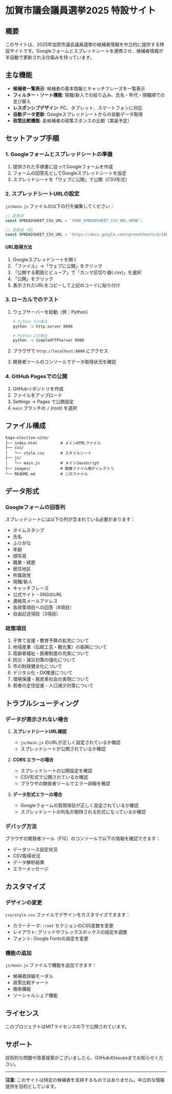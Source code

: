 # 加賀市議会議員選挙2025 特設サイト

## 概要

このサイトは、2025年加賀市議会議員選挙の候補者情報を中立的に提供する特設サイトです。Googleフォームとスプレッドシートを連携させ、候補者情報が半自動で更新される仕組みを持っています。

## 主な機能

- **候補者一覧表示**: 候補者の基本情報とキャッチフレーズを一覧表示
- **フィルター・ソート機能**: 現職/新人での絞り込み、氏名・年代・現職順での並び替え
- **レスポンシブデザイン**: PC、タブレット、スマートフォンに対応
- **自動データ更新**: Googleスプレッドシートからの自動データ取得
- **政策比較機能**: 各候補者の政策スタンスの比較（実装予定）

## セットアップ手順

### 1. Googleフォームとスプレッドシートの準備

1. 提供された手順書に従ってGoogleフォームを作成
2. フォームの回答先としてGoogleスプレッドシートを設定
3. スプレッドシートを「ウェブに公開」で公開（CSV形式）

### 2. スプレッドシートURLの設定

`js/main.js` ファイルの以下の行を編集してください：

```javascript
// 変更前
const SPREADSHEET_CSV_URL = 'YOUR_SPREADSHEET_CSV_URL_HERE';

// 変更後（例）
const SPREADSHEET_CSV_URL = 'https://docs.google.com/spreadsheets/d/1ABC123DEF456/export?format=csv&gid=0';
```

#### URL取得方法

1. Googleスプレッドシートを開く
2. 「ファイル」→「ウェブに公開」をクリック
3. 「公開する範囲とビューア」で「カンマ区切り値(.csv)」を選択
4. 「公開」をクリック
5. 表示されたURLをコピーして上記のコードに貼り付け

### 3. ローカルでのテスト

1. ウェブサーバーを起動（例：Python）
   ```bash
   # Python 3の場合
   python -m http.server 8000
   
   # Python 2の場合
   python -m SimpleHTTPServer 8000
   ```

2. ブラウザで `http://localhost:8000` にアクセス

3. 開発者ツールのコンソールでデータ取得状況を確認

### 4. GitHub Pagesでの公開

1. GitHubリポジトリを作成
2. ファイルをアップロード
3. Settings → Pages で公開設定
4. `main` ブランチの `/` (root) を選択

## ファイル構成

```
kaga-election-site/
├── index.html          # メインHTMLファイル
├── css/
│   └── style.css       # スタイルシート
├── js/
│   └── main.js         # メインJavaScript
├── images/             # 画像ファイル用ディレクトリ
└── README.md           # このファイル
```

## データ形式

### Googleフォームの回答列

スプレッドシートには以下の列が含まれている必要があります：

- タイムスタンプ
- 氏名
- ふりがな
- 年齢
- 顔写真
- 職業・経歴
- 居住地区
- 所属政党
- 現職/新人
- キャッチフレーズ
- 公式サイト・SNSのURL
- 連絡先メールアドレス
- 各政策項目への回答（8項目）
- 自由記述項目（3項目）

### 政策項目

1. 子育て支援・教育予算の拡充について
2. 地域産業（伝統工芸・観光業）の振興について
3. 高齢者福祉・医療制度の充実について
4. 防災・減災対策の強化について
5. 市の財政健全化について
6. デジタル化・DX推進について
7. 環境保護・脱炭素社会の実現について
8. 若者の定住促進・人口減少対策について

## トラブルシューティング

### データが表示されない場合

1. **スプレッドシートURL確認**
   - `js/main.js` のURLが正しく設定されているか確認
   - スプレッドシートが公開されているか確認

2. **CORS エラーの場合**
   - スプレッドシートの公開設定を確認
   - CSV形式で公開されているか確認
   - ブラウザの開発者ツールでエラー詳細を確認

3. **データ形式エラーの場合**
   - Googleフォームの質問項目が正しく設定されているか確認
   - スプレッドシートの列名が期待される形式になっているか確認

### デバッグ方法

ブラウザの開発者ツール（F12）のコンソールで以下の情報を確認できます：

- データソース設定状況
- CSV取得状況
- データ解析結果
- エラーメッセージ

## カスタマイズ

### デザインの変更

`css/style.css` ファイルでデザインをカスタマイズできます：

- カラーテーマ: `:root` セクションのCSS変数を変更
- レイアウト: グリッドやフレックスボックスの設定を調整
- フォント: Google Fontsの設定を変更

### 機能の追加

`js/main.js` ファイルで機能を追加できます：

- 候補者詳細モーダル
- 政策比較チャート
- 検索機能
- ソーシャルシェア機能

## ライセンス

このプロジェクトはMITライセンスの下で公開されています。

## サポート

技術的な問題や改善提案がございましたら、GitHubのIssuesまでお知らせください。

---

**注意**: このサイトは特定の候補者を支持するものではありません。中立的な情報提供を目的としています。

